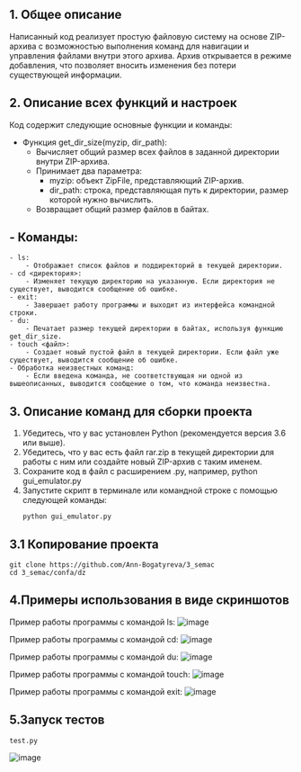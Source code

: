 ## **1. Общее описание**
Написанный код реализует простую файловую систему на основе ZIP-архива с возможностью выполнения команд для навигации и управления файлами внутри этого архива. Архив открывается в режиме добавления, что позволяет вносить изменения без потери существующей информации.
## 2. Описание всех функций и настроек
Код содержит следующие основные функции и команды:
- Функция get_dir_size(myzip, dir_path): 
    - Вычисляет общий размер всех файлов в заданной директории внутри ZIP-архива.
    - Принимает два параметра: 
        - myzip: объект ZipFile, представляющий ZIP-архив.
        - dir_path: строка, представляющая путь к директории, размер которой нужно вычислить.
    - Возвращает общий размер файлов в байтах.
## - Команды:
    - ls: 
        - Отображает список файлов и поддиректорий в текущей директории.
    - cd <директория>: 
        - Изменяет текущую директорию на указанную. Если директория не существует, выводится сообщение об ошибке.   
    - exit: 
        - Завершает работу программы и выходит из интерфейса командной строки.
    - du: 
        - Печатает размер текущей директории в байтах, используя функцию get_dir_size.
    - touch <файл>: 
        - Создает новый пустой файл в текущей директории. Если файл уже существует, выводится сообщение об ошибке.
    - Обработка неизвестных команд: 
        - Если введена команда, не соответствующая ни одной из вышеописанных, выводится сообщение о том, что команда неизвестна.
## **3. Описание команд для сборки проекта**
1. Убедитесь, что у вас установлен Python (рекомендуется версия 3.6 или выше).
2. Убедитесь, что у вас есть файл rar.zip в текущей директории для работы с ним или создайте новый ZIP-архив с таким именем.
3. Сохраните код в файл с расширением .py, например, python gui_emulator.py
4. Запустите скрипт в терминале или командной строке с помощью следующей команды:
   ```
   python gui_emulator.py
   ```
## **3.1 Копирование проекта**
 ```
git clone https://github.com/Ann-Bogatyreva/3_semac
cd 3_semac/confa/dz
 ```
## **4.Примеры использования в виде скриншотов**
Пример работы программы с командой ls:
![image](https://github.com/user-attachments/assets/5393f52b-98ee-436a-bbe2-62751b5899b8)

Пример работы программы с командой cd:
![image](https://github.com/user-attachments/assets/040e0751-0cd0-434f-a5c1-4b0d462ac236)

Пример работы программы с командой du:
![image](https://github.com/user-attachments/assets/1b7fcdd5-fa38-4105-b544-b296aec34892)

Пример работы программы с командой touch:
![image](https://github.com/user-attachments/assets/4b872aa0-6184-44eb-baf5-840f3133b71a)

Пример работы программы с командой exit:
![image](https://github.com/user-attachments/assets/1aa36e92-1ce2-43d7-b3ad-93518af6fb88)

## **5.Запуск тестов**
```
test.py
```
![image](https://github.com/user-attachments/assets/058b2590-70c1-491c-9619-0b33c916eadf)
